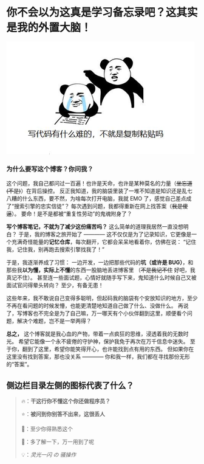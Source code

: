 # 你不会以为这真是学习备忘录吧？这其实是我的外置大脑！

![](../public/images/code_is_copy.png)

### 为什么要写这个博客？你问我？

这个问题，我自己都问过一百遍！也许是天命，也许是某种莫名的力量（~~坐忘道(不是)~~）在背后操控。
反正我知道，我的脑袋里装了一堆不知道是知识还是乱七八糟的什么东西，要不然，为啥每次打开电脑，我就 EMO 了，感觉自己差点成了“搜索引擎的忠实信徒”？
每次遇到问题，我都得重新在网上找答案（~~我是傻逼~~）。
要命！是不是都被“重复性劳动”的鬼魂附身了？

**写个博客笔记，不就为了减少这份痛苦吗？** 这么简单的道理我居然一直没想明白？
于是，我的博客之旅开始了 ———— 这不仅仅是为了记录知识，它更像是一个充满奇怪能量的**记忆仓库**，每次翻开，它都会呆呆地看着你，仿佛在说：
“记住我，记住我，别再跑去搜索引擎找我了！”

于是，我逐渐养成了习惯：
一边开发，一边把那些代码的**坑（或许是 BUG）**，和那些我**以为懂，实际上不懂**的东西一股脑地丢进博客里
（~~不是我记不住~~ 好吧，我真记不住）。
甚至连一些面试题，心情好就随手写下来，鬼知道什么时候自己又被面试官问得晕头转向？
至少，有备无患！

这些年来，我不敢说自己变得多聪明，但起码我的脑袋有个安放知识的地方，至少不再在看问题的时候发懵，也能更清楚地知道自己做了什么、没做什么。
再说了，写博客也不完全是为了自己嘛，万一哪天有个小伙伴翻到这里，顺便看个问题，解决个难题，岂不是一举两得？

**总之，** 这个博客就是我心血的产物，带着一点疯狂的思维，浸透着我的无数时光。
希望它能像一个永不疲倦的守护神，保护我免于再次在万千信息中迷失。
至于你，翻到了这里，希望你能笑得开心，也许能找到点有用的东西。
但如果你在这里没有找到答案，那也没关系 ———— 你和我一样，我们都在寻找那份无形的“答案”。

## 侧边栏目录左侧的图标代表了什么？

> 🔥：**干这行你不懂这个你还做程序员？**
>
> ⭐：**被问到你别答不出来，这很丢人**
>
> 🔸：至少你得熟悉这个
>
> 🔹：多了解一下，万一用到了呢
>
> 💡：*灵光一闪 の 骚操作*

